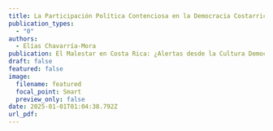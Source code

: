 ```yaml
---
title: La Participación Política Contenciosa en la Democracia Costarricense
publication_types:
  - "0" 
authors:
  - Elías Chavarría-Mora
publication: El Malestar en Costa Rica: ¿Alertas desde la Cultura Democrática?
draft: false
featured: false
image:
  filename: featured
  focal_point: Smart
  preview_only: false
date: 2025-01-01T01:04:38.792Z
url_pdf:
---
```

